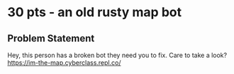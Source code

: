 # 30 pts - an old rusty map bot
## Problem Statement
Hey, this person has a broken bot they need you to fix. Care to take a look? https://im-the-map.cyberclass.repl.co/
